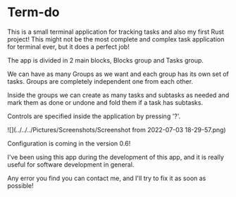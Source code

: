 # Term-do
This is a small terminal application for tracking tasks and also my first Rust project! This might not be the most complete and complex task application for terminal ever, but it does a perfect job!

The app is divided in 2 main blocks, Blocks group and Tasks group.

We can have as many Groups as we want and each group has its own set of tasks. Groups are
completely independent one from each other.

Inside the groups we can create as many tasks and subtasks as needed and mark them as done or undone and fold 
them if a task has subtasks.

Controls are specified inside the application by pressing '?'.

![](../../../Pictures/Screenshots/Screenshot from 2022-07-03 18-29-57.png)

Configuration is coming in the version 0.6!

I've been using this app during the development of this app, and it is really useful for software development in general.

Any error you find you can contact me, and I'll try to fix it as soon as possible!